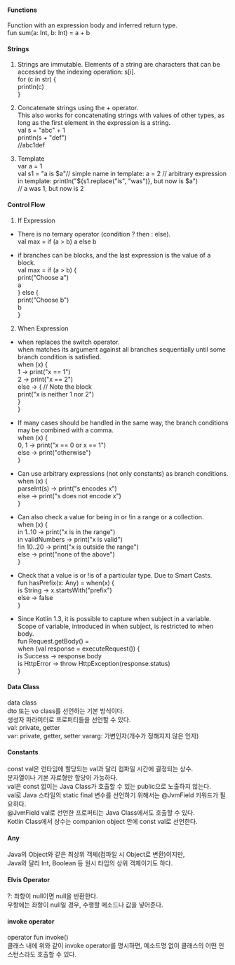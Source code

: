 #### Functions
Function with an expression body and inferred return type.  
fun sum(a: Int, b: Int) = a + b  

#### Strings
1. Strings are immutable. Elements of a string are characters that can be accessed by the indexing operation: s[i].  
for (c in str) {  
    println(c)  
}  

2. Concatenate strings using the + operator.  
This also works for concatenating strings with values of other types, as long as the first element in the expression is a string.  
val s = "abc" + 1  
println(s + "def")  
//abc1def  

3. Template  
var a = 1  
val s1 = "a is $a"// simple name in template:  
a = 2  
// arbitrary expression in template:  
println("${s1.replace("is", "was")}, but now is $a")  
// a was 1, but now is 2  

#### Control Flow
1. If Expression  
- There is no ternary operator (condition ? then : else).  
val max = if (a > b) a else b  

- if branches can be blocks, and the last expression is the value of a block.  
val max = if (a > b) {  
    print("Choose a")  
    a  
} else {  
    print("Choose b")  
    b  
}  

2. When Expression
- when replaces the switch operator.  
when matches its argument against all branches sequentially until some branch condition is satisfied.  
when (x) {  
    1 -> print("x == 1")  
    2 -> print("x == 2")  
    else -> { // Note the block  
        print("x is neither 1 nor 2")  
    }  
}  

- If many cases should be handled in the same way, the branch conditions may be combined with a comma.  
when (x) {  
    0, 1 -> print("x == 0 or x == 1")  
    else -> print("otherwise")  
}  

- Can use arbitrary expressions (not only constants) as branch conditions.  
when (x) {  
    parseInt(s) -> print("s encodes x")  
    else -> print("s does not encode x")  
}  

- Can also check a value for being in or !in a range or a collection.  
when (x) {  
    in 1..10 -> print("x is in the range")  
    in validNumbers -> print("x is valid")  
    !in 10..20 -> print("x is outside the range")  
    else -> print("none of the above")  
}  

- Check that a value is or !is of a particular type. Due to Smart Casts.  
fun hasPrefix(x: Any) = when(x) {  
    is String -> x.startsWith("prefix")  
    else -> false  
}  

- Since Kotlin 1.3, it is possible to capture when subject in a variable.  
Scope of variable, introduced in when subject, is restricted to when body.  
fun Request.getBody() =  
    when (val response = executeRequest()) {  
        is Success -> response.body  
        is HttpError -> throw HttpException(response.status)  
    }  

#### Data Class
data class  
dto 또는 vo class를 선언하는 기본 방식이다.  
생성자 파라미터로 프로퍼티들을 선언할 수 있다.  
val: private, getter  
var: private, getter, setter
vararg: 가변인자(개수가 정해지지 않은 인자)

#### Constants  
const val은 런타임에 할당되는 val과 달리 컴파일 시간에 결정되는 상수.  
문자열이나 기본 자료형만 할당이 가능하다.  
val은 const 없이는 Java Class가 호출할 수 있는 public으로 노출하지 않는다.  
val로 Java 스타일의 static final 변수를 선언하기 위해서는 @JvmField 키워드가 필요하다.  
@JvmField val로 선언한 프로퍼티는 Java Class에서도 호출할 수 있다.  
Kotlin Class에서 상수는 companion object 안에 const val로 선언한다.  

#### Any  
Java의 Object와 같은 최상위 객체(컴파일 시 Object로 변환)이지만,  
Java와 달리 Int, Boolean 등 원시 타입의 상위 객체이기도 하다.  

#### Elvis Operator  
?:
좌항이 null이면 null을 반환한다.  
우항에는 좌항이 null일 경우, 수행할 메소드나 값을 넣어준다.  

#### invoke operator  
operator fun invoke()  
클래스 내에 위와 같이 invoke operator를 명시하면, 메소드명 없이 클래스의 어떤 인스턴스라도 호출할 수 있다.  
